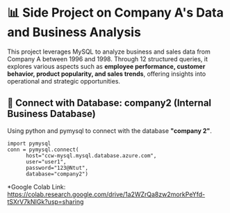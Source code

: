# 📊 **Side Project on Company A's Data and Business Analysis**
This project leverages MySQL to analyze business and sales data from Company A between 1996 and 1998. Through 12 structured queries, it explores various aspects such as **employee performance, customer behavior, product popularity, and sales trends**, offering insights into operational and strategic opportunities.

## 🔗 Connect with Database: company2 (Internal Business Database)
Using python and pymysql to connect with the database **"company 2"**.
``` 
import pymysql
conn = pymysql.connect(
      host="ccw-mysql.mysql.database.azure.com",
      user="user1",
      password="123@Ntut",
      database="company2")
``` 
*Google Colab Link: https://colab.research.google.com/drive/1a2WZrQa8zw2morkPeYfd-tSXrV7kNIGk?usp=sharing
